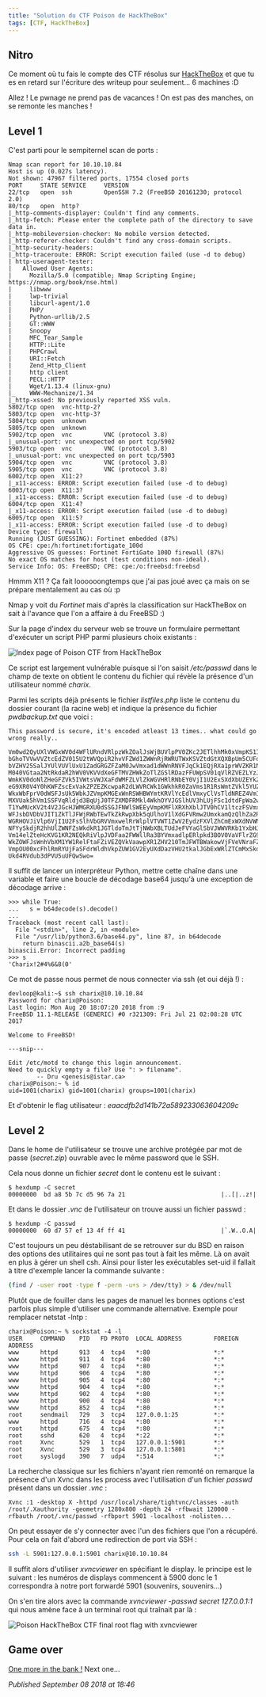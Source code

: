 ```yaml
---
title: "Solution du CTF Poison de HackTheBox"
tags: [CTF, HackTheBox]
---
```


Nitro
-----

Ce moment où tu fais le compte des CTF résolus sur [HackTheBox](https://www.hackthebox.eu/) et que tu es en retard sur l'écriture des writeup pour seulement... 6 machines :D  

Allez ! Le pwnage ne prend pas de vacances ! On est pas des manches, on se remonte les manches !  

Level 1
-------

C'est parti pour le sempiternel scan de ports :  

```plain
Nmap scan report for 10.10.10.84
Host is up (0.027s latency).
Not shown: 47967 filtered ports, 17554 closed ports
PORT     STATE SERVICE     VERSION
22/tcp   open  ssh         OpenSSH 7.2 (FreeBSD 20161230; protocol 2.0)
80/tcp   open  http?
|_http-comments-displayer: Couldn't find any comments.
|_http-fetch: Please enter the complete path of the directory to save data in.
|_http-mobileversion-checker: No mobile version detected.
|_http-referer-checker: Couldn't find any cross-domain scripts.
|_http-security-headers: 
|_http-traceroute: ERROR: Script execution failed (use -d to debug)
| http-useragent-tester: 
|   Allowed User Agents: 
|     Mozilla/5.0 (compatible; Nmap Scripting Engine; https://nmap.org/book/nse.html)
|     libwww
|     lwp-trivial
|     libcurl-agent/1.0
|     PHP/
|     Python-urllib/2.5
|     GT::WWW
|     Snoopy
|     MFC_Tear_Sample
|     HTTP::Lite
|     PHPCrawl
|     URI::Fetch
|     Zend_Http_Client
|     http client
|     PECL::HTTP
|     Wget/1.13.4 (linux-gnu)
|_    WWW-Mechanize/1.34
|_http-xssed: No previously reported XSS vuln.
5802/tcp open  vnc-http-2?
5803/tcp open  vnc-http-3?
5804/tcp open  unknown
5805/tcp open  unknown
5902/tcp open  vnc         VNC (protocol 3.8)
|_unusual-port: vnc unexpected on port tcp/5902
5903/tcp open  vnc         VNC (protocol 3.8)
|_unusual-port: vnc unexpected on port tcp/5903
5904/tcp open  vnc         VNC (protocol 3.8)
5905/tcp open  vnc         VNC (protocol 3.8)
6002/tcp open  X11:2?
|_x11-access: ERROR: Script execution failed (use -d to debug)
6003/tcp open  X11:3?
|_x11-access: ERROR: Script execution failed (use -d to debug)
6004/tcp open  X11:4?
|_x11-access: ERROR: Script execution failed (use -d to debug)
6005/tcp open  X11:5?
|_x11-access: ERROR: Script execution failed (use -d to debug)
Device type: firewall
Running (JUST GUESSING): Fortinet embedded (87%)
OS CPE: cpe:/h:fortinet:fortigate_100d
Aggressive OS guesses: Fortinet FortiGate 100D firewall (87%)
No exact OS matches for host (test conditions non-ideal).
Service Info: OS: FreeBSD; CPE: cpe:/o:freebsd:freebsd
```

Hmmm X11 ? Ça fait loooooongtemps que j'ai pas joué avec ça mais on se prépare mentalement au cas où :p  

Nmap y voit du *Fortinet* mais d'après la classification sur HackTheBox on sait à l'avance que l'on a affaire à du FreeBSD :)  

Sur la page d'index du serveur web se trouve un formulaire permettant d'exécuter un script PHP parmi plusieurs choix existants :  

![Index page of Poison CTF from HackTheBox](/assets/img/htb/poison_index.png)

Ce script est largement vulnérable puisque si l'on saisit */etc/passwd* dans le champ de texte on obtient le contenu du fichier qui révèle la présence d'un utilisateur nommé *charix*.  

Parmi les scripts déjà présents le fichier *listfiles.php* liste le contenu du dossier courant (la racine web) et indique la présence du fichier *pwdbackup.txt* que voici :  

```plain
This password is secure, it's encoded atleast 13 times.. what could go wrong really..

Vm0wd2QyUXlVWGxWV0d4WFlURndVRlpzWkZOalJsWjBUVlpPV0ZKc2JETlhhMk0xVmpKS1IySkVU
bGhoTVVwVVZtcEdZV015U2tWVQpiR2hvVFZWd1ZWWnRjRWRUTWxKSVZtdGtXQXBpUm5CUFdWZDBS
bVZHV25SalJYUlVUVlUxU1ZadGRGZFZaM0JwVmxad1dWWnRNVFJqCk1EQjRXa1prWVZKR1NsVlVW
M040VGtaa2NtRkdaR2hWV0VKVVdXeGFTMVZHWkZoTlZGSlRDazFFUWpSV01qVlRZVEZLYzJOSVRs
WmkKV0doNlZHeGFZVk5IVWtsVWJXaFdWMFZLVlZkWGVHRlRNbEY0VjI1U2ExSXdXbUZEYkZwelYy
eG9XR0V4Y0hKWFZscExVakZPZEZKcwpaR2dLWVRCWk1GWkhkR0ZaVms1R1RsWmtZVkl5YUZkV01G
WkxWbFprV0dWSFJsUk5WbkJZVmpKMGExWnRSWHBWYmtKRVlYcEdlVmxyClVsTldNREZ4Vm10NFYw
MXVUak5hVm1SSFVqRldjd3BqUjJ0TFZXMDFRMkl4WkhOYVJGSlhUV3hLUjFSc1dtdFpWa2w1WVVa
T1YwMUcKV2t4V2JGcHJWMGRXU0dSSGJFNWlSWEEyVmpKMFlXRXhXblJTV0hCV1ltczFSVmxzVm5k
WFJsbDVDbVJIT1ZkTlJFWjRWbTEwTkZkRwpXbk5qUlhoV1lXdGFVRmw2UmxkamQzQlhZa2RPVEZk
WGRHOVJiVlp6VjI1U2FsSlhVbGRVVmxwelRrWlplVTVWT1ZwV2EydzFXVlZhCmExWXdNVWNLVjJ0
NFYySkdjR2hhUlZWNFZsWkdkR1JGTldoTmJtTjNWbXBLTUdJeFVYaGlSbVJWWVRKb1YxbHJWVEZT
Vm14elZteHcKVG1KR2NEQkRiVlpJVDFaa2FWWllRa3BYVmxadlpERlpkd3BOV0VaVFlrZG9hRlZz
WkZOWFJsWnhVbXM1YW1RelFtaFZiVEZQVkVaawpXR1ZHV210TmJFWTBWakowVjFVeVNraFZiRnBW
VmpOU00xcFhlRmRYUjFaSFdrWldhVkpZUW1GV2EyUXdDazVHU2tkalJGbExWRlZTCmMxSkdjRFpO
Ukd4RVdub3dPVU5uUFQwSwo=
```

Il suffit de lancer un interpréteur Python, mettre cette chaîne dans une variable et faire une boucle de décodage base64 jusqu'à une exception de décodage arrive :  

```plain
>>> while True:
...   s = b64decode(s).decode()
...
Traceback (most recent call last):
  File "<stdin>", line 2, in <module>
  File "/usr/lib/python3.6/base64.py", line 87, in b64decode
    return binascii.a2b_base64(s)
binascii.Error: Incorrect padding
>>> s
'Charix!2#4%6&8(0'
```

Ce mot de passe nous permet de nous connecter via ssh (et oui déjà !) :  

```plain
devloop@kali:~$ ssh charix@10.10.10.84
Password for charix@Poison:
Last login: Mon Aug 20 18:07:20 2018 from :9
FreeBSD 11.1-RELEASE (GENERIC) #0 r321309: Fri Jul 21 02:08:28 UTC 2017

Welcome to FreeBSD!

---snip---

Edit /etc/motd to change this login announcement.
Need to quickly empty a file? Use ": > filename".
        -- Dru <genesis@istar.ca>
charix@Poison:~ % id
uid=1001(charix) gid=1001(charix) groups=1001(charix)
```

Et d'obtenir le flag utilisateur : *eaacdfb2d141b72a589233063604209c*   

Level 2
-------

Dans le home de l'utilisateur se trouve une archive protégée par mot de passe (*secret.zip*) ouvrable avec le même password que le SSH.  

Cela nous donne un fichier *secret* dont le contenu est le suivant :  

```plain
$ hexdump -C secret
00000000  bd a8 5b 7c d5 96 7a 21                           |..[|..z!|
```

Et dans le dossier *.vnc* de l'utilisateur on trouve aussi un fichier passwd :  

```plain
$ hexdump -C passwd
00000000  60 d7 57 ef 13 4f ff 41                           |`.W..O.A|
```

C'est toujours un peu déstabilisant de se retrouver sur du BSD en raison des options des utilitaires qui ne sont pas tout à fait les même. Là on avait en plus à gérer un shell csh. Ainsi pour lister les exécutables set-uid il fallait à titre d'exemple lancer la commande suivante :  

```bash
(find / -user root -type f -perm -u+s > /dev/tty) > & /dev/null
```

Plutôt que de fouiller dans les pages de manuel les bonnes options c'est parfois plus simple d'utiliser une commande alternative. Exemple pour remplacer netstat -lntp :  

```plain
charix@Poison:~ % sockstat -4 -l
USER     COMMAND    PID   FD PROTO  LOCAL ADDRESS         FOREIGN ADDRESS
www      httpd      913   4  tcp4   *:80                  *:*
www      httpd      911   4  tcp4   *:80                  *:*
www      httpd      907   4  tcp4   *:80                  *:*
www      httpd      906   4  tcp4   *:80                  *:*
www      httpd      905   4  tcp4   *:80                  *:*
www      httpd      904   4  tcp4   *:80                  *:*
www      httpd      902   4  tcp4   *:80                  *:*
www      httpd      900   4  tcp4   *:80                  *:*
www      httpd      852   4  tcp4   *:80                  *:*
root     sendmail   729   3  tcp4   127.0.0.1:25          *:*
www      httpd      716   4  tcp4   *:80                  *:*
root     httpd      675   4  tcp4   *:80                  *:*
root     sshd       620   4  tcp4   *:22                  *:*
root     Xvnc       529   1  tcp4   127.0.0.1:5901        *:*
root     Xvnc       529   3  tcp4   127.0.0.1:5801        *:*
root     syslogd    390   7  udp4   *:514                 *:*
```

La recherche classique sur les fichiers n'ayant rien remonté on remarque la présence d'un Xvnc dans les process avec l'utilisation d'un fichier *passwd* présent dans un dossier *.vnc* :  

```plain
Xvnc :1 -desktop X -httpd /usr/local/share/tightvnc/classes -auth /root/.Xauthority -geometry 1280x800 -depth 24 -rfbwait 120000 -rfbauth /root/.vnc/passwd -rfbport 5901 -localhost -nolisten...
```

On peut essayer de s'y connecter avec l'un des fichiers que l'on a récupéré. Pour cela on fait d'abord une redirection de port via SSH :  

```bash
ssh -L 5901:127.0.0.1:5901 charix@10.10.10.84
```

Il suffit alors d'utiliser *xvncviewer* en spécifiant le display. le principe est le suivant : les numéros de displays commencent à 5900 donc le 1 correspondra à notre port forwardé 5901 (souvenirs, souvenirs...)  

On s'en tire alors avec la commande *xvncviewer -passwd secret 127.0.0.1:1* qui nous amène face à un terminal root qui traînait par là :  

![Poison HackTheBox CTF final root flag with xvncviewer](/assets/img/htb/poison_root_flag.png)

Game over
---------

[One more in the bank !](https://www.youtube.com/watch?v=Rre3zgL7eMk) Next one...

*Published September 08 2018 at 18:46*
